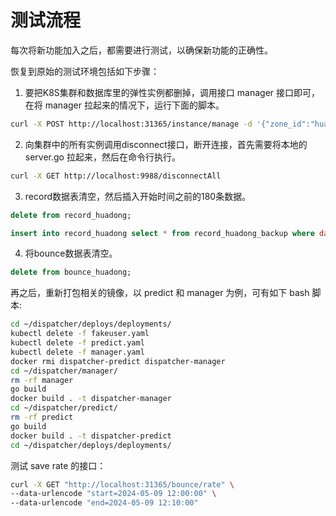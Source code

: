 # 测试流程

每次将新功能加入之后，都需要进行测试，以确保新功能的正确性。

恢复到原始的测试环境包括如下步骤：

1. 要把K8S集群和数据库里的弹性实例都删掉，调用接口 manager 接口即可，在将 manager 拉起来的情况下，运行下面的脚本。
```bash
curl -X POST http://localhost:31365/instance/manage -d '{"zone_id":"huadong","missing":0}'
```
2. 向集群中的所有实例调用disconnect接口，断开连接，首先需要将本地的 server.go 拉起来，然后在命令行执行。
```bash
curl -X GET http://localhost:9988/disconnectAll
```
3. record数据表清空，然后插入开始时间之前的180条数据。
```sql
delete from record_huadong;

insert into record_huadong select * from record_huadong_backup where date >= "2024-05-09 09:00:00" and date < "2024-05-09 12:00:00";
```
4. 将bounce数据表清空。
```sql
delete from bounce_huadong;
```

再之后，重新打包相关的镜像，以 predict 和 manager 为例，可有如下 bash 脚本:
```bash
cd ~/dispatcher/deploys/deployments/
kubectl delete -f fakeuser.yaml
kubectl delete -f predict.yaml
kubectl delete -f manager.yaml
docker rmi dispatcher-predict dispatcher-manager
cd ~/dispatcher/manager/
rm -rf manager
go build 
docker build . -t dispatcher-manager
cd ~/dispatcher/predict/
rm -rf predict
go build 
docker build . -t dispatcher-predict
cd ~/dispatcher/deploys/deployments/
```

测试 save rate 的接口：
```bash
curl -X GET "http://localhost:31365/bounce/rate" \
--data-urlencode "start=2024-05-09 12:00:00" \
--data-urlencode "end=2024-05-09 12:10:00"
```